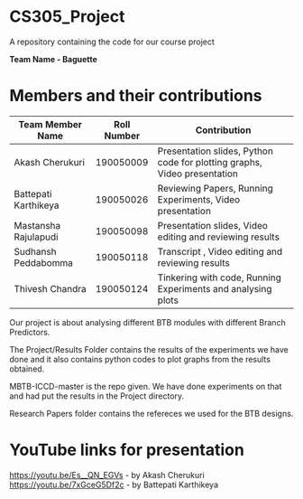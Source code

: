 # CS305_Project
A repository containing the code for our course project

**Team Name - Baguette**
# Members and their contributions
 Team Member Name | Roll Number | Contribution 
 ---  | --- | ---
Akash Cherukuri | 190050009 | Presentation slides, Python code for plotting graphs, Video presentation
Battepati Karthikeya | 190050026 | Reviewing Papers, Running Experiments, Video presentation
Mastansha Rajulapudi |  190050098 | Presentation slides, Video editing and reviewing results
Sudhansh Peddabomma | 190050118 | Transcript , Video editing and reviewing results
Thivesh Chandra | 190050124 | Tinkering with code, Running Experiments and analysing plots


Our project is about analysing different BTB modules with different Branch Predictors.

The Project/Results Folder contains the results of the experiments we have done and it also contains python codes to plot graphs from the results obtained.

MBTB-ICCD-master is the repo given. We have done experiments on that and had put the results in the Project directory.

Research Papers folder contains the refereces we used for the BTB designs.

# YouTube links for presentation
https://youtu.be/Es__QN_EGVs - by Akash Cherukuri
https://youtu.be/7xGceG5Df2c - by Battepati Karthikeya
